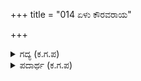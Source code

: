 +++
title = "014 ಏಳು ಕೌರವರಾಯ"

+++

<details><summary>ಗದ್ಯ (ಕ.ಗ.ಪ) </summary>

14. ಕೌರವರಾಯನೇ, ನೀರಿನ ಹಾವಿನಂತಿರುವವನೇ, ಅಯ್ಯೋ ನೀನು ನೀರಿನೊಳಗೆ ವಾಸಿಸುವುದೇ! ಶ್ರೇಷ್ಠವಾದ ಚಂದ್ರವಂಶ ನಿನ್ನಲ್ಲಿ ಹಾಳಾಯಿತು. ನಿನ್ನ ಸಹೋದರ ಸಮೂಹವನ್ನು, ಪುತ್ರರನ್ನು ದಾಯಾದಿಗಳನ್ನು, ಬಂಧುಗಳನ್ನು, ರಾಜರನ್ನು ಯುದ್ಧದಲ್ಲಿ ಮುಳುಗಿಸಿದೆ. ನೀನು ನೀರಿನಲ್ಲಿ ಅವಿತುಕೊಂಡೆ. ಇದು ನಿನಗೆ ಕಷ್ಟವಲ್ಲವೇ.
</details>

<details><summary>ಪದಾರ್ಥ (ಕ.ಗ.ಪ) </summary>

ಸಲಿಲ-ನೀರು, ವ್ಯಾಳ-ಹಾವು, ಆಳುವರೆ-ಮುಳುಗಿರುತ್ತಾರೆಯೆ, ಇರುತ್ತಾರೆಯೆ, ಕಾಳಾಯ್ತು-ಕೆಟ್ಟುಹೋಯಿತು, ಗರುವ-ಶ್ರೇಷ್ಠ, ಶಶಿವಂಶ-ಚಂದ್ರವಂಶ, ಅದ್ದಿದೆ-ಮುಳುಗಿಸಿದೆ, ನಾಶಮಾಡಿದೆ, ಜ್ಞಾತಿ-ದಾಯಾದಿ, ಕಷ್ಟ-ತೊಂದರೆ, ಕಠಿಣ,
</details>

